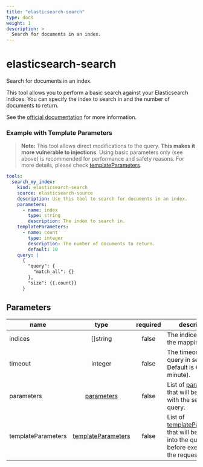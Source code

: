 ```yaml
---
title: "elasticsearch-search"
type: docs
weight: 1
description: >
  Search for documents in an index.
---
```


# elasticsearch-search

Search for documents in an index.

This tool allows you to perform a basic search against your Elasticsearch
indices. You can specify the index to search in and the number of documents
to return.

See the [official documentation](https://www.elastic.co/guide/en/elasticsearch/reference/current/search-your-data.html) for more information.

### Example with Template Parameters

> **Note:** This tool allows direct modifications to the query. **This makes it more
> vulnerable to injections**. Using basic parameters only (see above) is
> recommended for performance and safety reasons. For more details, please check
> [templateParameters](#template-parameters).

```yaml
tools:
  search_my_index:
    kind: elasticsearch-search
    source: elasticsearch-source
    description: Use this tool to search for documents in an index.
    parameters:
      - name: index
        type: string
        description: The index to search in.
    templateParameters:
      - name: count
        type: integer
        description: The number of documents to return.
        default: 10
    query: |
      {
        "query": {
          "match_all": {}
        },
        "size": {{.count}}
      }
```

## Parameters

| **name** | **type** | **required** | **description**                                                                                                       |
|----------|:--------:|:------------:|-----------------------------------------------------------------------------------------------------------------------|
| indices  | []string |    false     | The indices to get the mapping for.                                                                                   |
| timeout | integer |    false     | The timeout for the query in seconds. Default is 60 (1 minute).                                                       |
| parameters | [parameters](../#specifying-parameters) |    false     | List of [parameters](../#specifying-parameters) that will be used with the search query.                              |
| templateParameters | [templateParameters](#template-parameters) |    false     | List of [templateParameters](#template-parameters) that will be inserted into the query before executing the request. |

